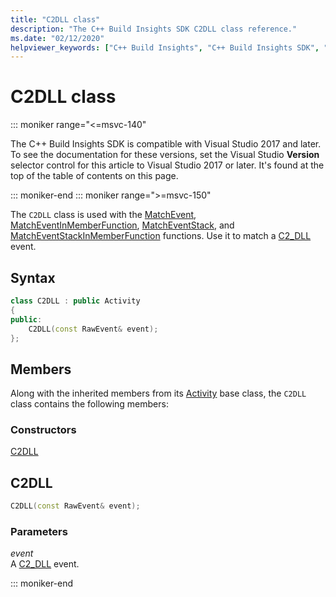 ```yaml
---
title: "C2DLL class"
description: "The C++ Build Insights SDK C2DLL class reference."
ms.date: "02/12/2020"
helpviewer_keywords: ["C++ Build Insights", "C++ Build Insights SDK", "C2DLL", "throughput analysis", "build time analysis", "vcperf.exe"]
---
```

# C2DLL class

::: moniker range="<=msvc-140"

The C++ Build Insights SDK is compatible with Visual Studio 2017 and later. To see the documentation for these versions, set the Visual Studio **Version** selector control for this article to Visual Studio 2017 or later. It's found at the top of the table of contents on this page.

::: moniker-end
::: moniker range=">=msvc-150"

The `C2DLL` class is used with the [MatchEvent](../functions/match-event.md), [MatchEventInMemberFunction](../functions/match-event-in-member-function.md), [MatchEventStack](../functions/match-event-stack.md), and [MatchEventStackInMemberFunction](../functions/match-event-stack-in-member-function.md) functions. Use it to match a [C2_DLL](../event-table.md#c2-dll) event.

## Syntax

```cpp
class C2DLL : public Activity
{
public:
    C2DLL(const RawEvent& event);
};
```

## Members

Along with the inherited members from its [Activity](activity.md) base class, the `C2DLL` class contains the following members:

### Constructors

[C2DLL](#c2-dll)

## <a name="c2-dll"></a> C2DLL

```cpp
C2DLL(const RawEvent& event);
```

### Parameters

*event*\
A [C2_DLL](../event-table.md#c2-dll) event.

::: moniker-end
